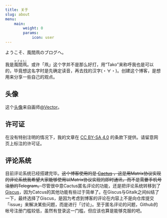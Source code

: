 ```yaml
---
title: 关于
slug: about
menu:
    main: 
        weight: 0
        params:
            icon: user
---
```


ようこそ、風間凧のブログへ。

我是<ruby>風間<rt>かざま</rt></ruby><ruby>凧<rt>たこ</rt></ruby>。或许「凧」这个字并不是那么好打，用“Tako”来称呼我也是可以的，毕竟想这名字时是先确定读音，再去找的汉字(・∀・)。创建这个博客，是想用来分享一些自己的观点。

## 头像

这个[头像](https://www.pixiv.net/artworks/111416808)来自画师[@Vector](https://www.pixiv.net/users/14946961)。

## 许可证

在没有特别注明的情况下，我的文章在 [CC BY-SA 4.0](https://creativecommons.org/licenses/by-sa/4.0/deed.zh) 的条款下提供。请留意网页上标注的许可证。

## 评论系统

目前评论系统已经搭建完毕。<s>这个博客使用的是 [Cactus](https://cactus.chat/) ，这是用Matrix协议实现的评论系统我希望大家能够使用以Matrix协议实现的即时通讯，而不是需要手机号注册的Telegram。</s>尽管很中意Cactus匿名评论的功能，还是把评论系统转移到了[Giscus](https://giscus.app/)，因为Catcus的其他功能有些过于简单了。在Giscus与Gitalk之间纠结了一下，最终选择了Giscus，是因为考虑到博客的评论在内容上不是向仓库提交「issue」来解决某些问题，而是进行「讨论」。至于匿名评论的问题，Github的帐号注册门槛较低，虽然有登录这一门槛，但应该也算是能够克服的吧。
